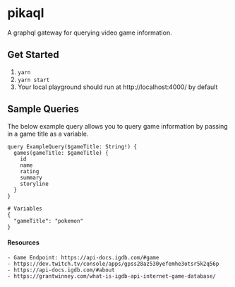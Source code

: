 # pikaql
A graphql gateway for querying video game information.

## Get Started
1. `yarn`
2. `yarn start`
3. Your local playground should run at http://localhost:4000/ by default

## Sample Queries
The below example query allows you to query game information by passing in a game title as a variable.
```
query ExampleQuery($gameTitle: String!) {
  games(gameTitle: $gameTitle) {
    id
    name
    rating
    summary
    storyline
  }
}

# Variables
{
  "gameTitle": "pokemon"
}
```


#### Resources
```
- Game Endpoint: https://api-docs.igdb.com/#game
- https://dev.twitch.tv/console/apps/gpss28az530yefemhe3otsr5k2q56p
- https://api-docs.igdb.com/#about
- https://grantwinney.com/what-is-igdb-api-internet-game-database/ 
```